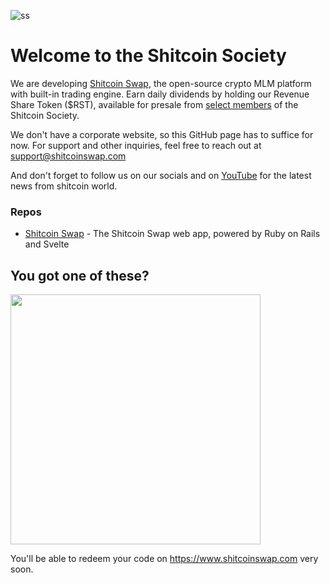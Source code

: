 ![ss](https://github.com/user-attachments/assets/f7c9919f-efd3-412f-a988-ed53d4e2b1b4)

# Welcome to the Shitcoin Society

We are developing [Shitcoin Swap](https://github.com/shitcoinsociety/shitcoinswap), the open-source crypto MLM platform with built-in trading engine. Earn daily dividends by holding our Revenue Share Token ($RST), available for presale from [select members](https://github.com/buhrmi) of the Shitcoin Society.

We don't have a corporate website, so this GitHub page has to suffice for now. For support and other inquiries, feel free to reach out at support@shitcoinswap.com

And don't forget to follow us on our socials and on [YouTube](https://youtube.com/@shitcoinsociety) for the latest news from shitcoin world.

### Repos

- [Shitcoin Swap](https://github.com/shitcoinsociety/shitcoinswap) - The Shitcoin Swap web app, powered by Ruby on Rails and Svelte

## You got one of these?

<img src="https://github.com/user-attachments/assets/2d148a06-cecb-4bb8-9fcf-984036535ba1" width="400">

You'll be able to redeem your code on https://www.shitcoinswap.com very soon.
